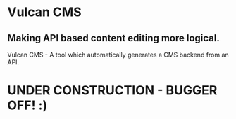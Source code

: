 # Vulcan CMS
## Making API based content editing more logical.
Vulcan CMS - A tool which automatically generates a CMS backend from an API.

# UNDER CONSTRUCTION - BUGGER OFF! :)
